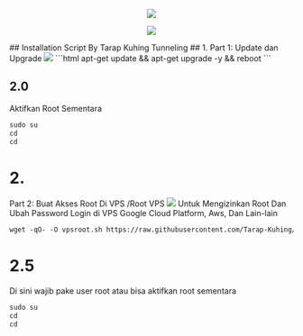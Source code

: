 <p align="center">
<img src="https://readme-typing-svg.herokuapp.com?color=%2336BCF7&center=true&vCenter=true&lines=T++A++R++A++P+-+K++U++H++I++N++G" />
<p align="center">
<img src="https://readme-typing-svg.herokuapp.com?color=%2336BCF7&center=true&vCenter=true&lines=++T++U++N++N++E++L++I++N++N++G" />
</p>
## Installation Script By Tarap Kuhing Tunneling
## 1.
Part 1: Update dan Upgrade
   <img src="https://img.shields.io/badge/Update%20Upgrade-green">
  ```html
apt-get update && apt-get upgrade -y && reboot
```

## 2.0
Aktifkan Root Sementara
  ```html
sudo su
cd
cd

```

# 2.
Part 2: Buat Akses Root Di VPS /Root VPS
  <img src="https://img.shields.io/badge/Akses_Root%20VPS-green">
Untuk Mengizinkan Root Dan Ubah Password Login di VPS Google Cloud Platform, Aws, Dan Lain-lain
   ```html
  wget -qO- -O vpsroot.sh https://raw.githubusercontent.com/Tarap-Kuhing/v/main/vpsroot.sh && bash vpsroot.sh
  ```

# 2.5
Di sini wajib pake user root atau bisa aktifkan root sementara
   ```html
sudo su
cd
cd

